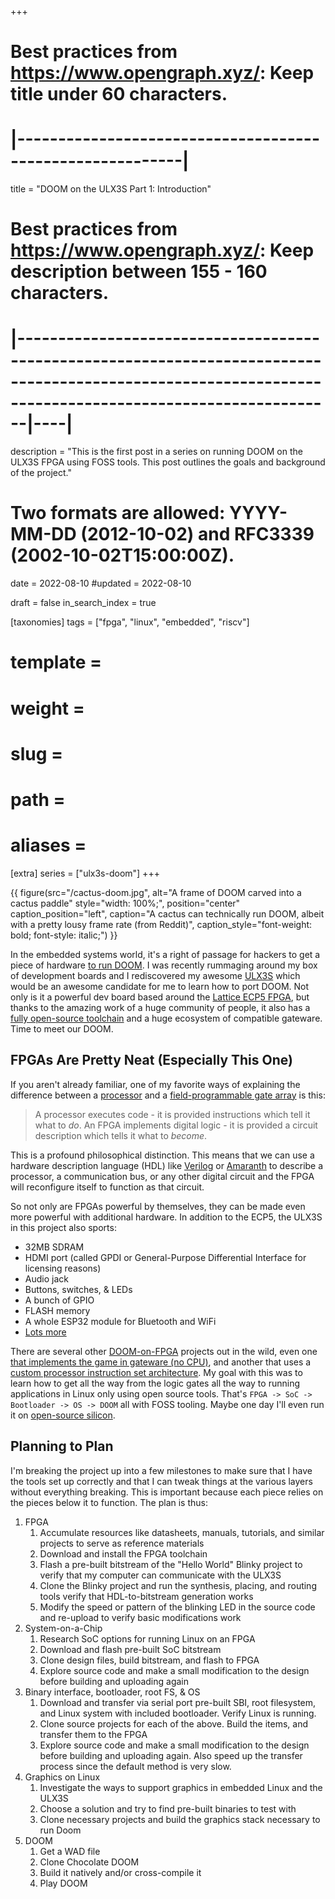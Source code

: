 +++
# Best practices from https://www.opengraph.xyz/: Keep title under 60 characters.
#        |----------------------------------------------------------|
title = "DOOM on the ULX3S Part 1: Introduction"

# Best practices from https://www.opengraph.xyz/: Keep description between 155 - 160 characters.
#              |---------------------------------------------------------------------------------------------------------------------------------------------------------|----|
description = "This is the first post in a series on running DOOM on the ULX3S FPGA using FOSS tools. This post outlines the goals and background of the project."

# Two formats are allowed: YYYY-MM-DD (2012-10-02) and RFC3339 (2002-10-02T15:00:00Z).
date = 2022-08-10
#updated = 2022-08-10

draft = false
in_search_index = true

[taxonomies]
    tags = ["fpga", "linux", "embedded", "riscv"]

# template = 
# weight = 
# slug = 
# path = 
# aliases = 
[extra]
    series = ["ulx3s-doom"]
+++

{{ figure(src="/cactus-doom.jpg",
          alt="A frame of DOOM carved into a cactus paddle"
          style="width: 100%;",
          position="center"
          caption_position="left",
          caption="A cactus can technically run DOOM, albeit with a pretty lousy frame rate (from Reddit)",
          caption_style="font-weight: bold; font-style: italic;") }}

In the embedded systems world, it's a right of passage for hackers to get a piece of hardware [to run DOOM](https://www.reddit.com/r/itrunsdoom/). I was recently rummaging around my box of development boards and I rediscovered my awesome [ULX3S](https://radiona.org/ulx3s/) which would be an awesome candidate for me to learn how to port DOOM. Not only is it a powerful dev board based around the [Lattice ECP5 FPGA](https://www.latticesemi.com/en/Products/FPGAandCPLD/ECP5), but thanks to the amazing work of a huge community of people, it also has a [fully open-source toolchain](https://github.com/YosysHQ/oss-cad-suite-build) and a huge ecosystem of compatible gateware. Time to meet our DOOM.

<!-- more -->

## FPGAs Are Pretty Neat (Especially This One)

If you aren't already familiar, one of my favorite ways of explaining the difference between a [processor](https://en.wikipedia.org/wiki/Processor_(computing)) and a [field-programmable gate array](https://en.wikipedia.org/wiki/Field-programmable_gate_array) is this:

> A processor executes code - it is provided instructions which tell it what to _do_. An FPGA implements digital logic - it is provided a circuit description which tells it what to _become_.

This is a profound philosophical distinction. This means that we can use a hardware description language (HDL) like [Verilog](https://en.wikipedia.org/wiki/Verilog) or [Amaranth](https://amaranth-lang.org/docs/amaranth/latest/) to describe a processor, a communication bus, or any other digital circuit and the FPGA will reconfigure itself to function as that circuit.

So not only are FPGAs powerful by themselves, they can be made even more powerful with additional hardware. In addition to the ECP5, the ULX3S in this project also sports:
* 32MB SDRAM
* HDMI port (called GPDI or General-Purpose Differential Interface for licensing reasons)
* Audio jack
* Buttons, switches, & LEDs
* A bunch of GPIO
* FLASH memory
* A whole ESP32 module for Bluetooth and WiFi
* [Lots more](https://radiona.org/ulx3s/#features)

There are several other [DOOM-on-FPGA](https://www.youtube.com/watch?v=3ZBAZ5QoCAk) projects out in the wild, even one [that implements the game in gateware (no CPU)](https://twitter.com/sylefeb/status/1258808333265514497?s=20), and another that uses a [custom processor instruction set architecture](https://github.com/mbitsnbites/mc1-doom). My goal with this was to learn how to get all the way from the logic gates all the way to running applications in Linux only using open source tools. That's `FPGA -> SoC -> Bootloader -> OS -> DOOM` all with FOSS tooling. Maybe one day I'll even run it on [open-source silicon](https://skywater-pdk.readthedocs.io/en/main/).

## Planning to Plan

I'm breaking the project up into a few milestones to make sure that I have the tools set up correctly and that I can tweak things at the various layers without everything breaking. This is important because each piece relies on the pieces below it to function. The plan is thus:

1. FPGA
    1. Accumulate resources like datasheets, manuals, tutorials, and similar projects to serve as reference materials
    2. Download and install the FPGA toolchain
    3. Flash a pre-built bitstream of the "Hello World" Blinky project to verify that my computer can communicate with the ULX3S
    4. Clone the Blinky project and run the synthesis, placing, and routing tools verify that HDL-to-bitstream generation works
    5. Modify the speed or pattern of the blinking LED in the source code and re-upload to verify basic modifications work
2. System-on-a-Chip
	1. Research SoC options for running Linux on an FPGA
	2. Download and flash pre-built SoC bitstream
	3. Clone design files, build bitstream, and flash to FPGA
	4. Explore source code and make a small modification to the design before building and uploading again
3. Binary interface, bootloader, root FS, & OS
	1. Download and transfer via serial port pre-built SBI, root filesystem, and Linux system with included bootloader. Verify Linux is running.
	2. Clone source projects for each of the above. Build the items, and transfer them to the FPGA
	3. Explore source code and make a small modification to the design before building and uploading again. Also speed up the transfer process since the default method is very slow.
4. Graphics on Linux
	1. Investigate the ways to support graphics in embedded Linux and the ULX3S
	2. Choose a solution and try to find pre-built binaries to test with
	3. Clone necessary projects and build the graphics stack necessary to run Doom
6. DOOM
	1. Get a WAD file
	2. Clone Chocolate DOOM
	3. Build it natively and/or cross-compile it
	4. Play DOOM